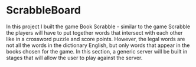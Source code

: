 # ScrabbleBoard

In this project I built the game Book Scrabble - similar to the game Scrabble the players will have to put together words that intersect with
each other like in a crossword puzzle and score points. 
However, the legal words are not all the words in the dictionary
English, but only words that appear in the books chosen for the game.
In this section, a generic server will be built in stages that will allow the user to play against the server.
